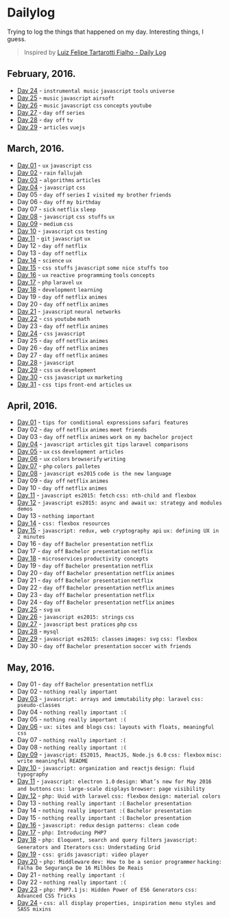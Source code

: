 # Dailylog

Trying to log the things that happened on my day. Interesting things, I guess.

> Inspired by [Luiz Felipe Tartarotti Fialho - Daily Log](https://github.com/LFeh/dailylog)

## February, 2016.

- [Day 24](logs/24-02-2016.md) - `instrumental music` `javascript` `tools` `universe`
- [Day 25](logs/25-02-2016.md) - `music` `javascript` `airsoft`
- [Day 26](logs/26-02-2016.md) - `music` `javascript` `css` `concepts` `youtube`
- [Day 27](logs/27-02-2016.md) - `day off` `series`
- [Day 28](logs/28-02-2016.md) - `day off` `tv`
- [Day 29](logs/29-02-2016.md) - `articles` `vuejs`

## March, 2016.

- [Day 01](logs/01-03-2016.md) - `ux` `javascript` `css`
- [Day 02](logs/02-03-2016.md) - `rain` `fallujah`
- [Day 03](logs/03-03-2016.md) - `algorithms` `articles`
- [Day 04](logs/04-03-2016.md) - `javascript` `css`
- Day 05 - `day off` `series` `I visited my brother` `friends`
- Day 06 - `day off` `my birthday`
- Day 07 - `sick` `netflix` `sleep`
- [Day 08](logs/08-03-2016.md) - `javascript` `css stuffs` `ux`
- [Day 09](logs/09-03-2016.md) - `medium` `css`
- [Day 10](logs/10-03-2016.md) - `javascript` `css` `testing`
- [Day 11](logs/11-03-2016.md) - `git` `javascript` `ux`
- Day 12 - `day off` `netflix`
- Day 13 - `day off` `netflix`
- [Day 14](logs/14-03-2016.md) - `science` `ux`
- [Day 15](logs/15-03-2016.md) - `css stuffs` `javascript` `some nice stuffs too`
- [Day 16](logs/16-03-2016.md) - `ux` `reactive programming` `tools` `concepts`
- [Day 17](logs/17-03-2016.md) - `php` `laravel` `ux`
- [Day 18](logs/18-03-2016.md) - `development` `learning`
- Day 19 - `day off` `netflix` `animes`
- Day 20 - `day off` `netflix` `animes`
- [Day 21](logs/21-03-2016.md) - `javascript` `neural networks`
- [Day 22](logs/22-03-2016.md) - `css` `youtube` `math`
- Day 23 - `day off` `netflix` `animes`
- [Day 24](logs/24-03-2016.md) - `css` `javascript`
- Day 25 - `day off` `netflix` `animes`
- Day 26 - `day off` `netflix` `animes`
- Day 27 - `day off` `netflix` `animes`
- [Day 28](logs/28-03-2016.md) - `javascript`
- [Day 29](logs/29-03-2016.md) - `css` `ux` `development`
- [Day 30](logs/30-03-2016.md) - `css` `javascript` `ux` `marketing`
- [Day 31](logs/31-03-2016.md) - `css tips` `front-end articles` `ux`

## April, 2016.

- [Day 01](logs/01-04-2016.md) - `tips for conditional expressions` `safari features`
- Day 02 - `day off` `netflix` `animes` `meet friends`
- Day 03 - `day off` `netflix` `animes` `work on my bachelor project`
- [Day 04](logs/04-04-2016.md) - `javascript articles` `git tips` `laravel comparisons`
- [Day 05](logs/05-04-2016.md) - `ux` `css` `development articles`
- [Day 06](logs/06-04-2016.md) - `ux` `colors` `browserify` `writing`
- [Day 07](logs/07-04-2016.md) - `php` `colors palletes`
- [Day 08](logs/08-04-2016.md) - `javascript es2015` `code is the new language`
- Day 09 - `day off` `netflix` `animes`
- Day 10 - `day off` `netflix` `animes`
- [Day 11](logs/11-04-2016.md) - `javascript es2015: fetch` `css: nth-child and flexbox`
- [Day 12](logs/12-04-2016.md) - `javascript es2015: async and await` `ux: strategy and modules demos`
- Day 13 - `nothing important`
- [Day 14](logs/14-04-2016.md) - `css: flexbox resources`
- [Day 15](logs/15-04-2016.md) - `javascript: redux, web cryptography api` `ux: defining UX in 2 minutes`
- Day 16 - `day off` `Bachelor presentation` `netflix`
- Day 17 - `day off` `Bachelor presentation` `netflix`
- [Day 18](logs/18-04-2016.md) - `microservices` `productivity concepts`
- Day 19 - `day off` `Bachelor presentation` `netflix`
- Day 20 - `day off` `Bachelor presentation` `netflix` `animes`
- Day 21 - `day off` `Bachelor presentation` `netflix`
- Day 22 - `day off` `Bachelor presentation` `netflix` `animes`
- Day 23 - `day off` `Bachelor presentation` `netflix`
- Day 24 - `day off` `Bachelor presentation` `netflix` `animes`
- [Day 25](logs/25-04-2016.md) - `svg` `ux`
- [Day 26](logs/26-04-2016.md) - `javascript es2015: strings` `css`
- [Day 27](logs/27-04-2016.md) - `javascript` `best pratices` `php` `css`
- [Day 28](logs/28-04-2016.md) - `mysql`
- [Day 29](logs/29-04-2016.md) - `javascript es2015: classes` `images: svg` `css: flexbox`
- Day 30 - `day off` `Bachelor presentation` `soccer with friends`

## May, 2016.

- Day 01 - `day off` `Bachelor presentation` `netflix`
- Day 02 - `nothing really important`
- [Day 03](logs/03-05-2016.md) - `javascript: arrays and immutability` `php: laravel` `css: pseudo-classes`
- Day 04 - `nothing really important :(`
- Day 05 - `nothing really important :(`
- [Day 06](logs/06-05-2016.md) - `ux: sites and blogs` `css: layouts with floats, meaningful css`
- Day 07 - `nothing really important :(`
- Day 08 - `nothing really important :(`
- [Day 09](logs/09-05-2016.md) - `javascript: ES2015, ReactJS, Node.js 6.0` `css: flexbox` `misc: write meaningful README`
- [Day 10](logs/10-05-2016.md) - `javascript: organization and reactjs` `design: fluid typography`
- [Day 11](logs/11-05-2016.md) - `javascript: electron 1.0` `design: What’s new for May 2016 and buttons` `css: large-scale displays` `browser: page visibility`
- [Day 12](logs/12-05-2016.md) - `php: Uuid with laravel` `css: flexbox` `design: material colors`
- Day 13 - `nothing really important :(` `Bachelor presentation`
- Day 14 - `nothing really important :(` `Bachelor presentation`
- Day 15 - `nothing really important :(` `Bachelor presentation`
- [Day 16](logs/16-05-2016.md) - `javascript: redux` `design patterns: clean code`
- [Day 17](logs/17-05-2016.md) - `php: Introducing PHP7`
- [Day 18](logs/18-05-2016.md) - `php: Eloquent, search and query filters` `javascript: Generators and Iterators` `css: Understading Grid`
- [Day 19](logs/19-05-2016.md) - `css: grids` `javascript: video player`
- [Day 20](logs/20-05-2016.md) - `php: Middleware` `dev: How to be a senior programmer` `hacking: Falha De Segurança De 16 Milhões De Reais`
- Day 21 - `nothing really important :(`
- Day 22 - `nothing really important :(`
- [Day 23](logs/23-05-2016.md) - `php: PHP7.1` `js: Hidden Power of ES6 Generators` `css: Advanced CSS Tricks`
- [Day 24](logs/24-05-2016.md) - `css: all display properties, inspiration menu styles and SASS mixins`
